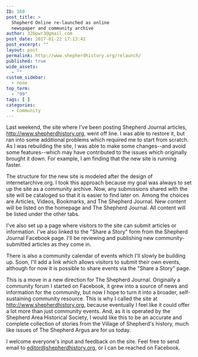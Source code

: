 ```yaml
---
ID: 160
post_title: >
  Shepherd Online re-launched as online
  newspaper and community archive
author: 32bpwr3@gmail.com
post_date: 2017-01-22 17:13:42
post_excerpt: ""
layout: post
permalink: http://www.shepherdhistory.org/relaunch/
published: true
wide_assets:
  - ""
custom_sidebar:
  - none
top_term:
  - "99"
tags: [ ]
categories:
  - Community
---
```

Last weekend, the site where I've been posting Shepherd Journal articles, <a href="http://www.shepherdhistory.org">http://www.shepherdhistory.org</a>, went off line. I was able to restore it, but ran into some additional problems which required me to start from scratch. As I was rebuilding the site, I was able to make some changes--and avoid some features--which may have contributed to the issues which originally brought it down. For example, I am finding that the new site is running faster.

The structure for the new site is modeled after the design of internetarchive.org. I took this approach because my goal was always to set up the site as a community archive. Now, any submissions shared with the site will be cataloged so that it is easier to find later on. Among the choices are Articles, Videos, Bookmarks, and The Shepherd Journal. New content will be listed on the homepage and The Shepherd Journal. All content will be listed under the other tabs.

I've also set up a page where visitors to the site can submit articles or information. I've also linked to the "Share a Story" form from the Shepherd Journal Facebook page. I'll be reviewing and publishing new community-submitted articles as they come in.

There is also a community calendar of events which I'll slowly be building up. Soon, I'll add a link which allows visitors to submit their own events, although for now it is possible to share events via the "Share a Story" page.

This is a move in a new direction for The Shepherd Journal. Originally a community forum I started on Facebook, it grew into a source of news and information for the community, but now I hope to turn it into a broader, self-sustaining community resource. This is why I called the site at http://www.shepherdhistory.org, because eventually I feel like it could offer a lot more than just community events. And, as it is operated by the Shepherd Area Historical Society, I would like this to be an accurate and complete collection of stories from the Village of Shepherd's history, much like issues of The Shepherd Argus are for us today.

I welcome everyone's input and feedback on the site. Feel free to send email to <a href="mailto:editor@shepherdhistory.org">editor@shepherdhistory.org</a>, or I can be reached on Facebook.